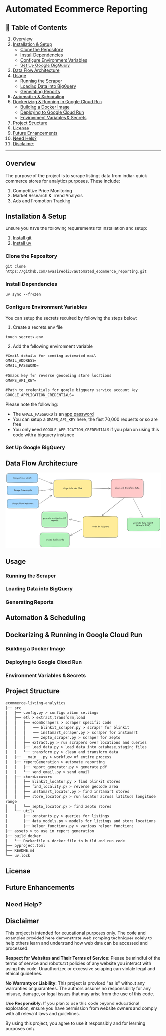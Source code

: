 # Automated Ecommerce Reporting

## 📖 Table of Contents  

1. [Overview](#overview)  
2. [Installation & Setup](#installation--setup)  
   - [Clone the Repository](#clone-the-repository)  
   - [Install Dependencies](#install-dependencies)  
   - [Configure Environment Variables](#configure-environment-variables)  
   - [Set Up Google BigQuery](#set-up-google-bigquery)  
3. [Data Flow Architecture](#data-flow-architecture)  
4. [Usage](#usage)  
   - [Running the Scraper](#running-the-scraper)  
   - [Loading Data into BigQuery](#loading-data-into-bigquery)  
   - [Generating Reports](#generating-reports)  
5. [Automation & Scheduling](#automation--scheduling)  
6. [Dockerizing & Running in Google Cloud Run](#dockerizing--running-in-google-cloud-run)  
   - [Building a Docker Image](#building-a-docker-image)  
   - [Deploying to Google Cloud Run](#deploying-to-google-cloud-run)  
   - [Environment Variables & Secrets](#environment-variables--secrets)  
7. [Project Structure](#project-structure)  
8. [License](#license)  
9. [Future Enhancements](#future-enhancements)  
10. [Need Help?](#need-help)  
11. [Disclaimer](#disclaimer)

---

## Overview
The purpose of the project is to scrape listings data from indian quick commerce stores for analytics purposes. 
These include: 
1. Competitive Price Monitoring 
2. Market Research & Trend Analysis
3. Ads and Promotion Tracking  

## Installation & Setup

Ensure you have the following requirements for installation and setup:
1. [Install git](https://git-scm.com/book/en/v2/Getting-Started-Installing-Git)
2. [Install uv](https://docs.astral.sh/uv/getting-started/installation/)

### Clone the Repository

```commandline
git clone https://github.com/avasireddi3/automated_ecommerce_reporting.git
```

### Install Dependencies

```commandline
uv sync --frozen
```

### Configure Environment Variables
You can setup the secrets required by following the steps below:  

1. Create a secrets.env file
```
touch secrets.env
```
2. Add the following environment variable
```
#Gmail details for sending automated mail
GMAIL_ADDRESS=
GMAIL_PASSWORD=

#Gmaps key for reverse geocoding store locations
GMAPS_API_KEY=

#Path to credentials for google bigquery service account key
GOOGLE_APPLICATION_CREDENTIALS=
```

Please note the following:

- The `GMAIL_PASSWORD` is an [app password](https://support.google.com/accounts/answer/185833?hl=en)
- You can setup a `GMAPS_API_KEY` [here](https://developers.google.com/maps/documentation/geocoding/get-api-key), the first 70,000 requests or so are free
- You only need `GOOGLE_APPLICATION_CREDENTIALS` if you plan on using this code with a bigquery instance

### Set Up Google BigQuery

## Data Flow Architecture

![](assets/Untitled-2025-03-21-1335.png)

## Usage

### Running the Scraper

### Loading Data into BigQuery

### Generating Reports

## Automation & Scheduling

## Dockerizing & Running in Google Cloud Run

### Building a Docker Image

### Deploying to Google Cloud Run

### Environment Variables & Secrets

## Project Structure

```.
ecommerce-listing-analytics
├── src     
│   ├── config.py > configuration settings
│   ├── etl > extract,transform,load     
│   │   ├── ecomScrapers > scraper specific code
│   │   │   ├── blinkit_scraper.py > scraper for blinkit
│   │   │   ├── instamart_scraper.py > scraper for instamart
│   │   │   └── zepto_scraper.py > scraper for zepto
│   │   ├── extract.py > run scrapers over locations and queries
│   │   ├── load_data.py > load data into database,staging files
│   │   └── transform.py > clean and transform data
│   ├── __main__.py > workflow of entire process
│   ├── reportGeneration > automate reporting
│   │   ├── report_generator.py > generate pdf
│   │   └── send_email.py > send email
│   ├── storeLocators
│   │   ├── blinkit_locator.py > find blinkit stores
│   │   ├── find_locality.py > reverse geocode area
│   │   ├── instamart_locator.py > find instamart stores
│   │   ├── store_locator.py > run locator across latitude longitude range
│   │   └── zepto_locator.py > find zepto stores
│   └── utils
│       ├── constants.py > queries for listings
│       ├── data_models.py > models for listings and store locations
│       ├── helper_functions.py > various helper functions
├── assets > to use in report generation
├── build_docker
│   └── Dockerfile > docker file to build and run code
├── pyproject.toml
├── README.md
└── uv.lock
```



## License

## Future Enhancements

## Need Help?



## Disclaimer
This project is intended for educational purposes only. The code and examples provided here demonstrate web scraping techniques solely to help others learn and understand how web data can be accessed and processed.

**Respect for Websites and Their Terms of Service**:
Please be mindful of the terms of service and robots.txt policies of any website you interact with using this code. Unauthorized or excessive scraping can violate legal and ethical guidelines.

**No Warranty or Liability**:
This project is provided "as is" without any warranties or guarantees. The authors assume no responsibility for any misuse, damage, or legal issues that may arise from the use of this code.

**Use Responsibly**:
If you plan to use this code beyond educational exploration, ensure you have permission from website owners and comply with all relevant laws and guidelines.

By using this project, you agree to use it responsibly and for learning purposes only.